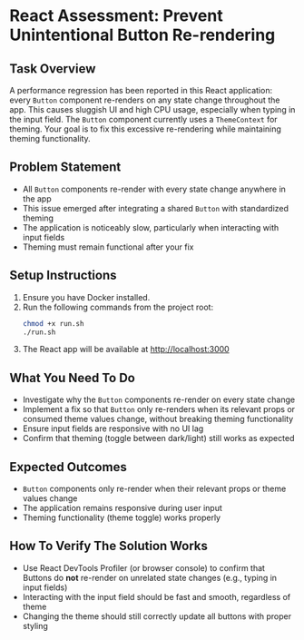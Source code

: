 # React Assessment: Prevent Unintentional Button Re-rendering

## Task Overview
A performance regression has been reported in this React application: every `Button` component re-renders on any state change throughout the app. This causes sluggish UI and high CPU usage, especially when typing in the input field. The `Button` component currently uses a `ThemeContext` for theming. Your goal is to fix this excessive re-rendering while maintaining theming functionality.

## Problem Statement
- All `Button` components re-render with every state change anywhere in the app
- This issue emerged after integrating a shared `Button` with standardized theming
- The application is noticeably slow, particularly when interacting with input fields
- Theming must remain functional after your fix

## Setup Instructions
1. Ensure you have Docker installed.
2. Run the following commands from the project root:
   ```sh
   chmod +x run.sh
   ./run.sh
   ```
3. The React app will be available at [http://localhost:3000](http://localhost:3000)

## What You Need To Do
- Investigate why the `Button` components re-render on every state change
- Implement a fix so that `Button` only re-renders when its relevant props or consumed theme values change, without breaking theming functionality
- Ensure input fields are responsive with no UI lag
- Confirm that theming (toggle between dark/light) still works as expected

## Expected Outcomes
- `Button` components only re-render when their relevant props or theme values change
- The application remains responsive during user input
- Theming functionality (theme toggle) works properly

## How To Verify The Solution Works
- Use React DevTools Profiler (or browser console) to confirm that Buttons do **not** re-render on unrelated state changes (e.g., typing in input fields)
- Interacting with the input field should be fast and smooth, regardless of theme
- Changing the theme should still correctly update all buttons with proper styling
